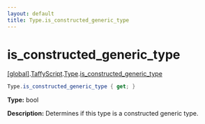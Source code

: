 ```yaml
---
layout: default
title: Type.is_constructed_generic_type
---
```


# is_constructed_generic_type

[\[global\]]({{site.baseurl}}/docs/).[TaffyScript]({{site.baseurl}}/docs/TaffyScript/).[Type]({{site.baseurl}}/docs/TaffyScript/Type/).[is_constructed_generic_type]({{site.baseurl}}/docs/TaffyScript/Type/is_constructed_generic_type/)

```cs
Type.is_constructed_generic_type { get; }
```

**Type:** bool

**Description:** Determines if this type is a constructed generic type.
